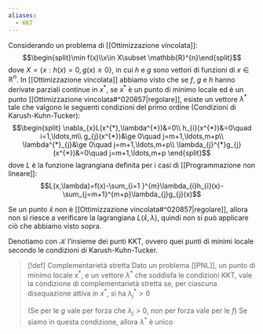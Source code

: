 ```yaml
---
aliases:
  - KKT
---
```

Considerando un problema di [[Ottimizzazione vincolata]]:
$$\begin{split}\min f(x)\\x\in X\subset \mathbb{R}^{n}\end{split}$$
dove $X=\{x:h(x)=0, g(x)\ge 0\}$, in cui $h$ e $g$ sono vettori di funzioni di $x\in \mathbb{R}^{n}$.
In [[Ottimizzazione vincolata]] abbiamo visto che se $f$, $g$ e $h$ hanno derivate parziali continue in $x^{*}$, se $x^{*}$ è un punto di minimo locale ed è un punto [[Ottimizzazione vincolata#^020857|regolare]], esiste un vettore $\lambda^{*}$ tale che valgono le seguenti condizioni del primo ordine (Condizioni di Karush-Kuhn-Tucker):
$$\begin{split}
\nabla_{x}L(x^{*},\lambda^{*})&=0\\ h_{i}(x^{*})&=0\quad i=1,\ldots,m\\
g_{j}(x^{*})&\ge 0\quad j=m+1,\ldots,m+p\\ 
\lambda^{*}_{j}&\ge 0\quad j=m+1,\ldots,m+p\\
\lambda_{j}^{*}g_{j}(x^{*})&=0\quad j=m+1,\ldots,m+p
\end{split}$$
dove $L$ è la funzione lagrangiana definita per i casi di [[Programmazione non lineare]]:
$$L(x,\lambda)=f(x)-\sum_{i=1 }^{m}\lambda_{i}h_{i}(x)-\sum_{j=m+1}^{m+p}\lambda_{j}g_{j}(x)$$

Se un punto $\bar x$ non è [[Ottimizzazione vincolata#^020857|regolare]], allora non si riesce a verificare la lagrangiana $L(\bar x, \lambda)$, quindi non si può applicare ciò che abbiamo visto sopra.

Denotiamo con $\mathcal{K}$ l’insieme dei punti KKT, ovvero quei punti di minimi locale secondo le condizioni di Karush-Kuhn-Tucker.

>[!def] Complementarietà stretta
>Dato un problema [[PNL]], un punto di minimo locale $x^{*}$, e un vettore $\lambda^{*}$ che soddisfa le condizioni KKT, vale la condizione di complementarietà stretta se, per ciascuna disequazione attiva in $x^{*}$, si ha $\lambda_{j}^{*}>0$
>
>(Se per le $g$ vale per forza che $\lambda_{j}>0$, non per forza vale per le $f$)
>Se siamo in questa condizione, allora $\lambda^{*}$ è unico

